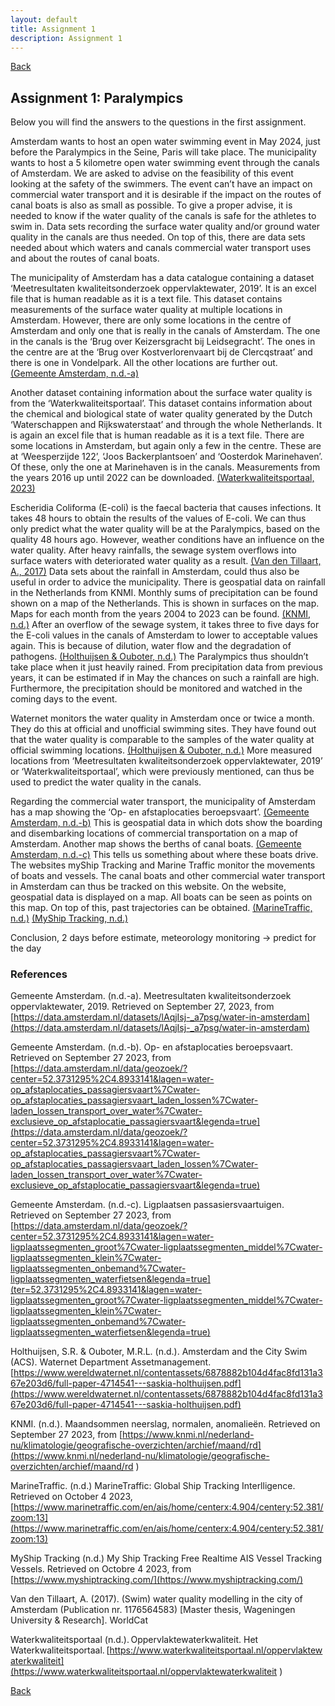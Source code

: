 ```yaml
---
layout: default
title: Assignment 1
description: Assignment 1
---
```


[Back](./)
## Assignment 1: Paralympics
Below you will find the answers to the questions in the first assignment. 

Amsterdam wants to host an open water swimming event in May 2024, just before the Paralympics in the Seine, Paris will take place. The municipality wants to host a 5 kilometre open water swimming event through the canals of Amsterdam. We are asked to advise on the feasibility of this event looking at the safety of the swimmers. The event can’t have an impact on commercial water transport and it is desirable if the impact on the routes of canal boats is also as small as possible. To give a proper advise, it is needed to know if the water quality of the canals is safe for the athletes to swim in. Data sets recording the surface water quality and/or ground water quality in the canals are thus needed. On top of this, there are data sets needed about which waters and canals commercial water transport uses and about the routes of canal boats. 

The municipality of Amsterdam has a data catalogue containing a dataset ‘Meetresultaten kwaliteitsonderzoek oppervlaktewater, 2019’. It is an excel file that is human readable as it is a text file. This dataset contains measurements of the surface water quality at multiple locations in Amsterdam. However, there are only some locations in the centre of Amsterdam and only one that is really in the canals of Amsterdam. The one in the canals is the ‘Brug over Keizersgracht bij Leidsegracht’. The ones in the centre are at the ‘Brug over Kostverlorenvaart bij de Clercqstraat’ and there is one in Vondelpark. All the other locations are further out. [(Gemeente Amsterdam, n.d.-a)](https://data.amsterdam.nl/datasets/lAqjIsj-_a7psg/water-in-amsterdam)

Another dataset containing information about the surface water quality is from the ‘Waterkwaliteitsportaal’. This dataset contains information about the chemical and biological state of water quality generated by the Dutch ‘Waterschappen and Rijkswaterstaat’ and through the whole Netherlands. It is again an excel file that is human readable as it is a text file. There are some locations in Amsterdam, but again only a few in the centre. These are at ‘Weesperzijde 122’, ‘Joos Backerplantsoen’ and ‘Oosterdok Marinehaven’. Of these, only the one at Marinehaven is in the canals. Measurements from the years 2016 up until 2022 can be downloaded. [(Waterkwaliteitsportaal, 2023)](https://www.waterkwaliteitsportaal.nl/oppervlaktewaterkwaliteit)  

Escheridia Coliforma (E-coli) is the faecal bacteria that causes infections. It takes 48 hours to obtain the results of the values of E-coli. We can thus only predict what the water quality will be at the Paralympics, based on the quality 48 hours ago. However, weather conditions have an influence on the water quality. After heavy rainfalls, the sewage system overflows into surface waters with deteriorated water quality as a result. [(Van den Tillaart, A., 2017)](https://edepot.wur.nl/528034) Data sets about the rainfall in Amsterdam, could thus also be useful in order to advice the municipality. There is geospatial data on rainfall in the Netherlands from KNMI. Monthly sums of precipitation can be found shown on a map of the Netherlands. This is shown in surfaces on the map. Maps for each month from the years 2004 to 2023 can be found. [(KNMI, n.d.)](https://www.knmi.nl/nederland-nu/klimatologie/geografische-overzichten/archief/maand/rd) After an overflow of the sewage system, it takes three to five days for the E-coli values in the canals of Amsterdam to lower to acceptable values again. This is because of dilution, water flow and the degradation of pathogens. [(Holthuijsen & Ouboter, n.d.)](https://www.wereldwaternet.nl/contentassets/6878882b104d4fac8fd131a367e203d6/full-paper-4714541---saskia-holthuijsen.pdf) The Paralympics thus shouldn’t take place when it just heavily rained. From precipitation data from previous years, it can be estimated if in May the chances on such a rainfall are high. Furthermore, the precipitation should be monitored and watched in the coming days to the event. 

Waternet monitors the water quality in Amsterdam once or twice a month. They do this at official and unofficial swimming sites. They have found out that the water quality is comparable to the samples of the water quality at official swimming locations. [(Holthuijsen & Ouboter, n.d.)](https://www.wereldwaternet.nl/contentassets/6878882b104d4fac8fd131a367e203d6/full-paper-4714541---saskia-holthuijsen.pdf) More measured locations from ‘Meetresultaten kwaliteitsonderzoek oppervlaktewater, 2019’ or ‘Waterkwaliteitsportaal’, which were previously mentioned, can thus be used to predict the water quality in the canals. 

Regarding the commercial water transport, the municipality of Amsterdam has a map showing the ‘Op- en afstaplocaties beroepsvaart’. [(Gemeente Amsterdam, n.d.-b)](https://data.amsterdam.nl/data/geozoek/?center=52.3731295%2C4.8933141&lagen=water-op_afstaplocaties_passagiersvaart%7Cwater-op_afstaplocaties_passagiersvaart_laden_lossen%7Cwater-laden_lossen_transport_over_water%7Cwater-exclusieve_op_afstaplocatie_passagiersvaart&legenda=true) This is geospatial data in which dots show the boarding and disembarking locations of commercial transportation on a map of Amsterdam. Another map shows the berths of canal boats. [(Gemeente Amsterdam, n.d.-c)](https://data.amsterdam.nl/data/geozoek/?center=52.3731295%2C4.8933141&lagen=water-ligplaatssegmenten_groot%7Cwater-ligplaatssegmenten_middel%7Cwater-ligplaatssegmenten_klein%7Cwater-ligplaatssegmenten_onbemand%7Cwater-ligplaatssegmenten_waterfietsen&legenda=true) This tells us something about where these boats drive. The websites myShip Tracking and Marine Traffic monitor the movements of boats and vessels. The canal boats and other commercial water transport in Amsterdam can thus be tracked on this website. On the website, geospatial data is displayed on a map. All boats can be seen as points on this map. On top of this, past trajectories can be obtained. [(MarineTraffic, n.d.)](https://www.marinetraffic.com/en/ais/home/centerx:4.904/centery:52.381/zoom:13) [(MyShip Tracking, n.d.)](https://www.myshiptracking.com/)

Conclusion, 2 days before estimate, meteorology monitoring -> predict for the day 

### References 
Gemeente Amsterdam. (n.d.-a). Meetresultaten kwaliteitsonderzoek oppervlaktewater, 2019. Retrieved on September 27, 2023, from [https://data.amsterdam.nl/datasets/lAqjIsj-_a7psg/water-in-amsterdam](https://data.amsterdam.nl/datasets/lAqjIsj-_a7psg/water-in-amsterdam)

Gemeente Amsterdam. (n.d.-b). Op- en afstaplocaties beroepsvaart. Retrieved on September 27 2023, from [https://data.amsterdam.nl/data/geozoek/?center=52.3731295%2C4.8933141&lagen=water-op_afstaplocaties_passagiersvaart%7Cwater-op_afstaplocaties_passagiersvaart_laden_lossen%7Cwater-laden_lossen_transport_over_water%7Cwater-exclusieve_op_afstaplocatie_passagiersvaart&legenda=true](https://data.amsterdam.nl/data/geozoek/?center=52.3731295%2C4.8933141&lagen=water-op_afstaplocaties_passagiersvaart%7Cwater-op_afstaplocaties_passagiersvaart_laden_lossen%7Cwater-laden_lossen_transport_over_water%7Cwater-exclusieve_op_afstaplocatie_passagiersvaart&legenda=true)

Gemeente Amsterdam. (n.d.-c). Ligplaatsen passasiersvaartuigen. Retrieved on September 27 2023, from [https://data.amsterdam.nl/data/geozoek/?center=52.3731295%2C4.8933141&lagen=water-ligplaatssegmenten_groot%7Cwater-ligplaatssegmenten_middel%7Cwater-ligplaatssegmenten_klein%7Cwater-ligplaatssegmenten_onbemand%7Cwater-ligplaatssegmenten_waterfietsen&legenda=true](ter=52.3731295%2C4.8933141&lagen=water-ligplaatssegmenten_groot%7Cwater-ligplaatssegmenten_middel%7Cwater-ligplaatssegmenten_klein%7Cwater-ligplaatssegmenten_onbemand%7Cwater-ligplaatssegmenten_waterfietsen&legenda=true)

Holthuijsen, S.R. & Ouboter, M.R.L. (n.d.). Amsterdam and the City Swim (ACS). Waternet Department Assetmanagement. [https://www.wereldwaternet.nl/contentassets/6878882b104d4fac8fd131a367e203d6/full-paper-4714541---saskia-holthuijsen.pdf](https://www.wereldwaternet.nl/contentassets/6878882b104d4fac8fd131a367e203d6/full-paper-4714541---saskia-holthuijsen.pdf)

KNMI. (n.d.). Maandsommen neerslag, normalen, anomalieën. Retrieved on September 27 2023, from [https://www.knmi.nl/nederland-nu/klimatologie/geografische-overzichten/archief/maand/rd](https://www.knmi.nl/nederland-nu/klimatologie/geografische-overzichten/archief/maand/rd )

MarineTraffic. (n.d.) MarineTraffic: Global Ship Tracking Interlligence. Retrieved on October 4 2023, [https://www.marinetraffic.com/en/ais/home/centerx:4.904/centery:52.381/zoom:13](https://www.marinetraffic.com/en/ais/home/centerx:4.904/centery:52.381/zoom:13)

MyShip Tracking (n.d.) My Ship Tracking Free Realtime AIS Vessel Tracking Vessels. Retrieved on Octobre 4 2023, from [https://www.myshiptracking.com/](https://www.myshiptracking.com/)

Van den Tillaart, A. (2017). (Swim) water quality modelling in the city of Amsterdam (Publication nr. 1176564583) [Master thesis, Wageningen University & Research]. WorldCat 

Waterkwaliteitsportaal (n.d.). Oppervlaktewaterkwaliteit. Het Waterkwaliteitsportaal. [https://www.waterkwaliteitsportaal.nl/oppervlaktewaterkwaliteit](https://www.waterkwaliteitsportaal.nl/oppervlaktewaterkwaliteit )

[Back](./)
